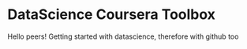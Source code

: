 # DataScience Coursera Toolbox
Hello peers!
Getting started with datascience, therefore with github too
